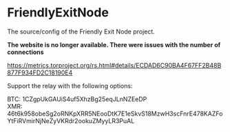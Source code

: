 # FriendlyExitNode
The source/config of the Friendly Exit Node project.  

**The website is no longer available. There were issues with the number of connections** 

https://metrics.torproject.org/rs.html#details/ECDAD6C90BA4F67FF2B48B877F934FD2C18190E4

Support the relay with the following options:

BTC: 1CZgpUkGAUiS4uf5XhzBg25eqJLnNZEeDP  
XMR: 46t6k958obeSg2oRNKpXRR5NEooDtK7E1eSkvS18MzwH3scFnrE478KAZFoYtFiRVmirNjNeZyVKRdr2ookuZMyyLR3PuAL  
